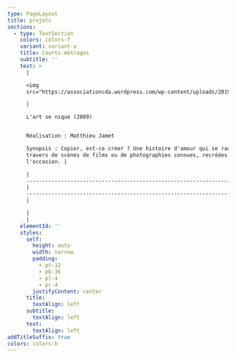 ```yaml
---
type: PageLayout
title: projets
sections:
  - type: TextSection
    colors: colors-f
    variant: variant-a
    title: Courts-métrages
    subtitle: ''
    text: >
      |

      <img
      src="https://associationcda.wordpress.com/wp-content/uploads/2019/08/artsenique01-1817097966-e1722580693716.jpg?w=300">

      |

      L'art se nique (2009)


      Réalisation : Matthieu Jamet

      Synopsis : Copier, est-ce créer ? Une histoire d'amour qui se raconte au
      travers de scènes de films ou de photographies connues, recréées pour
      l'occasion. |

      |
      ----------------------------------------------------------------------------------------------------------------------------
      |
      -------------------------------------------------------------------------------------------------------------------------------------------------------------------------------------------------------------------------
      |

      |                                                                                
      |
    elementId: ''
    styles:
      self:
        height: auto
        width: narrow
        padding:
          - pt-12
          - pb-36
          - pl-4
          - pr-4
        justifyContent: center
      title:
        textAlign: left
      subtitle:
        textAlign: left
      text:
        textAlign: left
addTitleSuffix: true
colors: colors-b
---
```

